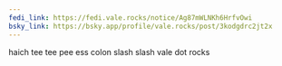 ```yaml
---
fedi_link: https://fedi.vale.rocks/notice/Ag87mWLNKh6HrfvOwi
bsky_link: https://bsky.app/profile/vale.rocks/post/3kodgdrc2jt2x
---
```


haich tee tee pee ess colon slash slash vale dot rocks
